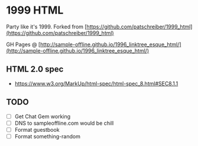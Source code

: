 # 1999 HTML

Party like it's 1999.
Forked from [https://github.com/patschreiber/1999_html](https://github.com/patschreiber/1999_html)

GH Pages @ [http://sample-offline.github.io/1996_linktree_esque_html/](http://sample-offline.github.io/1996_linktree_esque_html/)

## HTML 2.0 spec

- <https://www.w3.org/MarkUp/html-spec/html-spec_8.html#SEC8.1.1>

## TODO

- [ ] Get Chat Gem working
- [ ] DNS to sampleoffline.com would be chill
- [ ] Format guestbook
- [ ] Format something-random
